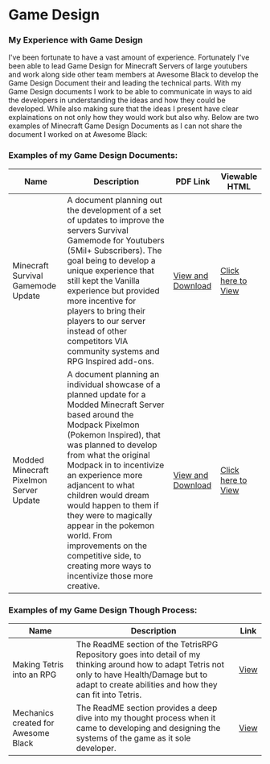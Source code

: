 # Game Design
<h3> My Experience with Game Design</h3>
I've been fortunate to have a vast amount of experience. Fortunately I've been able to lead Game Design for Minecraft Servers of large youtubers and work along side other team members at Awesome Black to develop the Game Design Document their and leading the technical parts. With my Game Design documents I work to be able to communicate in ways to aid the developers in understanding the ideas and how they could be developed. While also making sure that the ideas I present have clear explainations on not only how they would work but also why. Below are two examples of Minecraft Game Design Documents as I can not share the document I worked on at Awesome Black:

<h3> Examples of my Game Design Documents: </h3>

| Name | Description | PDF Link | Viewable HTML | 
| ------------ | ----------------------------------------- | ------------ | ------------ | 
| Minecraft Survival Gamemode Update | A document planning out the development of a set of updates to improve the servers Survival Gamemode for  Youtubers (5Mil+ Subscribers). The goal being to develop a unique experience that still kept the Vanilla experience but provided more incentive for players to bring their players to our server instead of other competitors VIA community systems and RPG Inspired add-ons. |  <a href="https://github.com/willpk03/Game-Design-Document-Examples/blob/main/Example2/Survival%20Design%20Document%20Public%20View.pdf"> View and Download </a> | <a href="https://html-preview.github.io/?url=https://github.com/willpk03/Game-Design-Document-Examples/blob/main/Example2/SurvivalGameDesignDocumentPublicView.html"> Click here to View </a> | 
| Modded Minecraft Pixelmon Server Update | A document planning an individual showcase of a planned update for a Modded Minecraft Server based around the Modpack Pixelmon (Pokemon Inspired), that was planned to develop from what the original Modpack in to incentivize an experience more adjancent to what children would dream would happen to them if they were to magically appear in the pokemon world. From improvements on the competitive side, to creating more ways to incentivize those more creative.  | <a href="https://github.com/willpk03/Game-Design-Document-Examples/blob/main/Example1/Pixelmon%20Design%20Document%20Public%20View.pdf"> View and Download </a> | <a href="https://html-preview.github.io/?url=https://github.com/willpk03/Game-Design-Document-Examples/blob/main/Example1/PixelmonDesignDocumentPublicView.html"> Click here to View </a> | 

<h3> Examples of my Game Design Though Process: </h3>

| Name | Description | Link |
| ------------ | ----------------------------------------- | ------------ |
| Making Tetris into an RPG | The ReadME section of the TetrisRPG Repository goes into detail of my thinking around how to adapt Tetris not only to have Health/Damage but to adapt to create abilities and how they can fit into Tetris. |  <a href="https://github.com/willpk03/TetrisRPG"> View</a> | 
| Mechanics created for Awesome Black | The ReadME section provides a deep dive into my thought process when it came to developing and designing the systems of the game as it sole developer. | <a href="https://github.com/willpk03/Awesome-Black-Game-Mechanics/blob/main/README.md"> View</a> |
